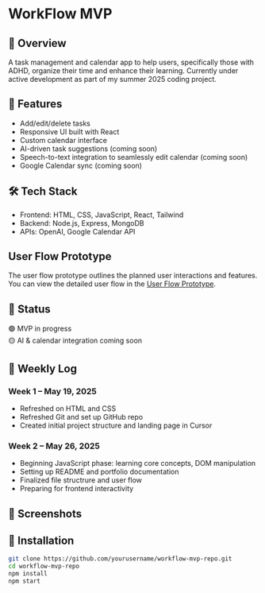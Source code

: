 # WorkFlow MVP

## 🧩 Overview
A task management and calendar app to help users, specifically those with ADHD, organize their time and enhance their learning. Currently under active development as part of my summer 2025 coding project.

## 🚀 Features
- Add/edit/delete tasks
- Responsive UI built with React
- Custom calendar interface
- AI-driven task suggestions (coming soon)
- Speech-to-text integration to seamlessly edit calendar (coming soon)
- Google Calendar sync (coming soon)

## 🛠️ Tech Stack
- Frontend: HTML, CSS, JavaScript, React, Tailwind
- Backend: Node.js, Express, MongoDB
- APIs: OpenAI, Google Calendar API

## User Flow Prototype
The user flow prototype outlines the planned user interactions and features. You can view the detailed user flow in the [User Flow Prototype](docs/User%20Flow%20Prototype.txt).

## 🧪 Status
🟢 MVP in progress  
🟡 AI & calendar integration coming soon

## 📅 Weekly Log

### Week 1 – May 19, 2025
- Refreshed on HTML and CSS 
- Refreshed Git and set up GitHub repo
- Created initial project structure and landing page in Cursor 

### Week 2 – May 26, 2025
- Beginning JavaScript phase: learning core concepts, DOM manipulation
- Setting up README and portfolio documentation
- Finalized file structrure and user flow
- Preparing for frontend interactivity


## 📸 Screenshots


## 🔧 Installation
```bash
git clone https://github.com/yourusername/workflow-mvp-repo.git
cd workflow-mvp-repo
npm install
npm start
